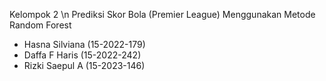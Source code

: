 Kelompok 2 \n
Prediksi Skor Bola (Premier League) Menggunakan Metode Random Forest
- Hasna Silviana (15-2022-179)
- Daffa F Haris (15-2022-242)
- Rizki Saepul A (15-2023-146)
